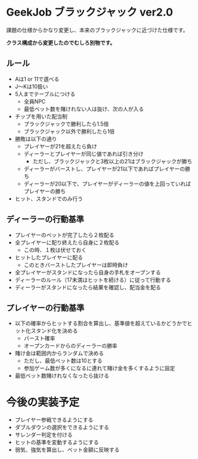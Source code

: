 # GeekJob ブラックジャック ver2.0

課題の仕様からかなり変更し、本来のブラックジャックに近づけた仕様です。

**クラス構成から変更したのでむしろ別物です。**

## ルール

- Aは1 or 11で選べる
- J～Kは10扱い
- 5人までテーブルにつける
	- 全員NPC
	- 最低ベット数を賭けれない人は抜け、次の人が入る
- チップを用いた配当制
	- ブラックジャックで勝利したら1.5倍
	- ブラックジャック以外で勝利したら1倍
- 勝敗は以下の通り
	- プレイヤーが21を超えたら負け
	- ディーラーとプレイヤーが同じ値であれば引き分け
		- ただし、ブラックジャックと3枚以上の21はブラックジャックが勝ち
	- ディーラーがバーストし、プレイヤーが21以下であればプレイヤーの勝ち
	- ディーラーが20以下で、プレイヤーがディーラーの値を上回っていればプレイヤーの勝ち
- ヒット、スタンドでのみ行う

## ディーラーの行動基準

- プレイヤーのベットが完了したら２枚配る
- 全プレイヤーに配り終えたら自身に２枚配る
	- この時、１枚は伏せておく
- ヒットしたプレイヤーに配る
	- このときバーストしたプレイヤーは即時負け　
- 全プレイヤーがスタンドになったら自身の手札をオープンする
- ディーラーのルール（17未満はヒットを続ける）に従って行動する
- ディーラーがスタンドになったら結果を確認し、配当金を配る

## プレイヤーの行動基準

- 以下の確率からヒットする割合を算出し、基準値を超えているかどうかでヒット化スタンド化を決める
	- バースト確率
	- オープンカードからのディーラーの勝率
- 賭け金は範囲内からランダムで決める
	- ただし、最低ベット数は10とする
	- 参加ゲーム数が多くになるに連れて賭け金を多くするように設定
- 最低ベット数賭けれなくなったら抜ける

# 今後の実装予定

- プレイヤー参戦できるようにする
- ダブルダウンの選択をできるようにする
- サレンダー判定を付ける
- ヒットの基準を変動するようにする
- 弱気、強気を算出し、ベット金額に反映する
